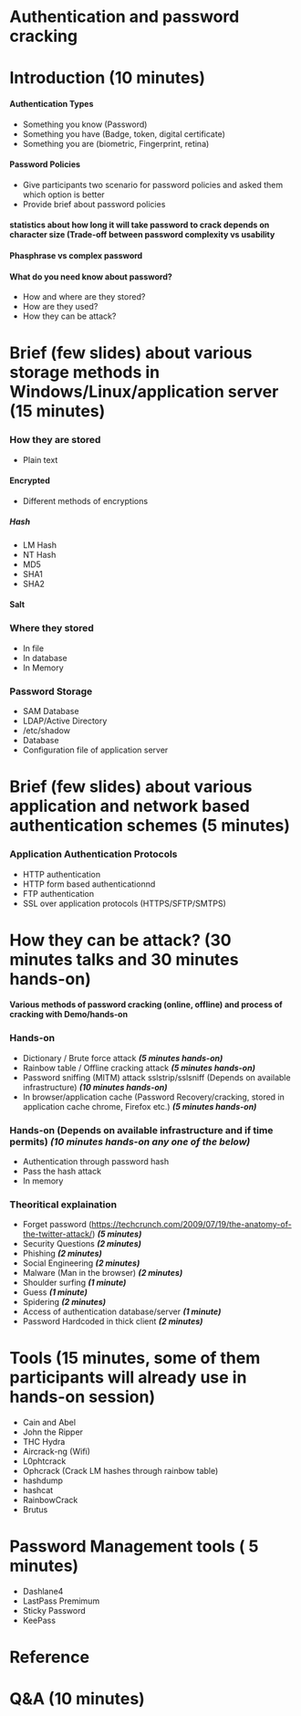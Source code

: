 Authentication and password cracking
====================================
# Introduction (10 minutes)

#### Authentication Types
* Something you know (Password)
* Something you have (Badge, token, digital certificate)
* Something you are (biometric, Fingerprint, retina)

#### Password Policies 
* Give participants two scenario for password policies  and asked them which option is better
* Provide brief about password policies

#### statistics about how long it will take password to crack depends on character size (Trade-off between password complexity vs usability
#### Phasphrase vs complex password

#### What do you need know about password?
* How and where are they stored?
* How are they used?
* How they can be attack?

# Brief (few slides) about various storage methods in Windows/Linux/application server (15 minutes)
### How they are stored
* Plain text

#### Encrypted
* Different methods of encryptions

##### Hash
* LM Hash
* NT Hash
* MD5
* SHA1
* SHA2

#### Salt

### Where they stored
* In file
* In database
* In Memory

### Password Storage
* SAM Database
* LDAP/Active Directory
* /etc/shadow
* Database
* Configuration file of application server

# Brief (few slides) about various application and network based authentication schemes (5 minutes)
### Application Authentication Protocols
* HTTP authentication
* HTTP form based authenticationnd
* FTP authentication
* SSL over application protocols (HTTPS/SFTP/SMTPS)

# How they can be attack? (30 minutes talks and 30 minutes hands-on)
#### Various methods of password cracking (online, offline) and process of cracking with Demo/hands-on
### Hands-on
* Dictionary / Brute force attack ***(5 minutes hands-on)***
* Rainbow table / Offline cracking attack ***(5 minutes hands-on)***
* Password sniffing (MITM) attack sslstrip/sslsniff (Depends on available infrastructure) ***(10 minutes hands-on)***
* In browser/application cache (Password Recovery/cracking, stored in application cache chrome, Firefox etc.) ***(5 minutes hands-on)***

### Hands-on (Depends on available infrastructure and if time permits) ***(10 minutes hands-on any one of the below)***
* Authentication through password hash
* Pass the hash attack 
* In memory

### Theoritical explaination
* Forget password (https://techcrunch.com/2009/07/19/the-anatomy-of-the-twitter-attack/) ***(5 minutes)***
* Security Questions ***(2 minutes)***
* Phishing ***(2 minutes)***
* Social Engineering ***(2 minutes)***
* Malware (Man in the browser) ***(2 minutes)***
* Shoulder surfing ***(1 minute)***
* Guess ***(1 minute)***
* Spidering ***(2 minutes)***
* Access of authentication database/server ***(1 minute)***
* Password Hardcoded in thick client ***(2 minutes)***

# Tools (15 minutes, some of them participants will already use in hands-on session)
* Cain and Abel
* John the Ripper
* THC Hydra
* Aircrack-ng (Wifi)
* L0phtcrack
* Ophcrack (Crack LM hashes through rainbow table)
* hashdump
* hashcat
* RainbowCrack
* Brutus

# Password Management tools ( 5 minutes)
* Dashlane4
* LastPass Premimum
* Sticky Password
* KeePass

# Reference

# Q&A (10 minutes) 
